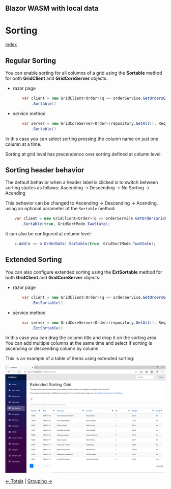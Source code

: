 ## Blazor WASM with local data

# Sorting

[Index](Documentation.md)

## Regular Sorting
You can enable sorting for all columns of a grid using the **Sortable** method for both **GridClient** and **GridCoreServer** objects:
* razor page
    ```c#
        var client = new GridClient<Order>(q => orderService.GetOrdersGridRows(columns, q), query, false, "ordersGrid", Columns, locale)
            .Sortable()
    ```

* service method
    ```c#
        var server = new GridCoreServer<Order>(repository.GetAll(), Request.Query, true, "ordersGrid", columns, 10)
            .Sortable()
    ```

In this case you can select sorting pressing the column name on just one column at a time.

Sorting at grid level has precendence over sorting defined at column level.


## Sorting header behavior

The default behavior when a header label is clicked is to switch between sorting startes as follows: Ascending -> Descending -> No Sorting -> Acending

This behavior can be changed to  Ascending -> Descending -> Acending, using an optional parameter of the ```Sortable``` method:
```c#
    var client = new GridClient<Order>(q => orderService.GetOrdersGridRows(columns, q), query, false, "ordersGrid", Columns, locale)
       .Sortable(true, GridSortMode.TwoState);
```

It can also be configured at column level:
```c#
    c.Add(o => o.OrderDate).Sortable(true, GridSortMode.TwoState);
```


## Extended Sorting
You can also configure extended sorting using the **ExtSortable** method for both **GridClient** and **GridCoreServer** objects:
* razor page
    ```c#
        var client = new GridClient<Order>(q => orderService.GetOrdersGridRows(columns, q), query, false, "ordersGrid", Columns, locale)
            .ExtSortable()
    ```

* service method
    ```c#
        var server = new GridCoreServer<Order>(repository.GetAll(), Request.Query, true, "ordersGrid", columns, 10)
            .ExtSortable()
    ```
In this case you can drag the column title and drop it on the sorting area. You can add multiple columns at the same time and select if sorting is ascending or descending column by column.

This is an example of a table of items using extended sorting:

![](../images/Extended_sorting.png)


[<- Totals](Totals.md) | [Grouping ->](Grouping.md)